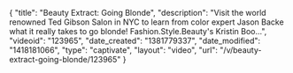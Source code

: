 {
    "title": "Beauty Extract: Going Blonde",
    "description": "Visit the world renowned Ted Gibson Salon in NYC to learn from color expert Jason Backe what it really takes to go blonde! Fashion.Style.Beauty's Kristin Boo...",
    "videoid": "123965",
    "date_created": "1381779337",
    "date_modified": "1418181066",
    "type": "captivate",
    "layout": "video",
    "url": "\/v\/beauty-extract-going-blonde\/123965"
}